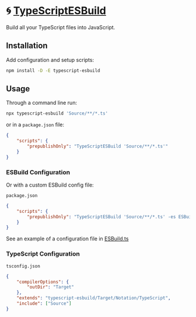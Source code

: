 # 🌀 [TypeScriptESBuild]

Build all your TypeScript files into JavaScript.

## Installation

Add configuration and setup scripts:

```sh
npm install -D -E typescript-esbuild
```

## Usage

Through a command line run:

```sh
npx typescript-esbuild 'Source/**/*.ts'
```

or in a `package.json` file:

```json
{
	"scripts": {
		"prepublishOnly": "TypeScriptESBuild 'Source/**/*.ts'"
	}
}
```

### ESBuild Configuration

Or with a custom ESBuild config file:

`package.json`

```json
{
	"scripts": {
		"prepublishOnly": "TypeScriptESBuild 'Source/**/*.ts' -es ESBuild.ts"
	}
}
```

See an example of a configuration file in
[ESBuild.ts](Source/Variable/ESBuild.ts)

### TypeScript Configuration

`tsconfig.json`

```json
{
	"compilerOptions": {
		"outDir": "Target"
	},
	"extends": "typescript-esbuild/Target/Notation/TypeScript",
	"include": ["Source"]
}
```

[ESBuild]: https://npmjs.org/esbuild
[TypeDoc]: https://npmjs.org/typedoc
[TypeScriptESBuild]: https://npmjs.org/typescript-esbuild
